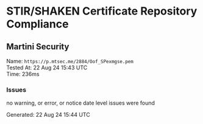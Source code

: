 # STIR/SHAKEN Certificate Repository Compliance

## Martini Security

Name: `https://p.mtsec.me/2884/Oof_SPexmgse.pem`\
Tested At: 22 Aug 24 15:43 UTC\
Time: 236ms

### Issues

no warning, or error, or notice date level issues were found

Generated: 22 Aug 24 15:44 UTC